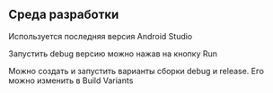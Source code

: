 ## Среда разработки
Используется последняя версия Android Studio

Запустить debug версию можно нажав на кнопку Run

Можно создать и запустить варианты сборки debug и release. Его можно изменить в Build Variants
